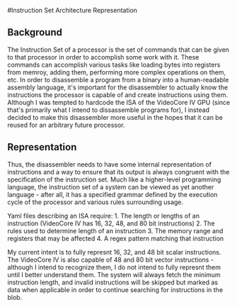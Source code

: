 #Instruction Set Architecture Representation
## Background
The Instruction Set of a processor is the set of commands that can be given to that processor in order to accomplish some work with it. These commands can accomplish various tasks like loading bytes into registers from memroy, adding them, performing more complex operations on them, etc. In order to disassemble a program from a binary into a human-readable assembly language, it's important for the disassembler to actually know the instructions the processor is capable of and create instructions using them. Although I was tempted to hardcode the ISA of the VideoCore IV GPU (since that's primarily what I intend to dissassemble programs for), I instead decided to make this disassembler more useful in the hopes that it can be reused for an arbitrary future processor.
## Representation
Thus, the disassembler needs to have some internal representation of instructions and a way to ensure that its output is always congruent with the specification of the instruction set. Much like a higher-level programming language, the instruction set of a system can be viewed as yet another language - after all, it has a specified grammar defined by the execution cycle of the processor and various rules surrounding usage. 

Yaml files describing an ISA require:
    1. The length or lengths of an instruction (VideoCore IV has 16, 32, 48, and 80 bit instructions)
    2. The rules used to determine length of an instruction
    3. The memory range and registers that may be affected
    4. A regex pattern matching that instruction

My current intent is to fully represnt 16, 32, and 48 bit scalar instructions. The VideoCore IV is also capable of 48 and 80 bit vector instructions - although I intend to recognize them, I do not intend to fully represnt them until I better understand them. The system will always fetch the minimum instruction length, and invalid instructions will be skipped but marked as data when applicable in order to continue searching for instructions in the blob.
